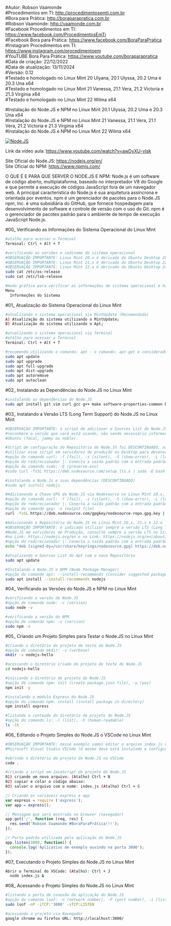 #Autor: Robson Vaamonde<br>
#Procedimentos em TI: http://procedimentosemti.com.br<br>
#Bora para Prática: http://boraparapratica.com.br<br>
#Robson Vaamonde: http://vaamonde.com.br<br>
#Facebook Procedimentos em TI: https://www.facebook.com/ProcedimentosEmTi<br>
#Facebook Bora para Prática: https://www.facebook.com/BoraParaPratica<br>
#Instagram Procedimentos em TI: https://www.instagram.com/procedimentoem<br>
#YouTUBE Bora Para Prática: https://www.youtube.com/boraparapratica<br>
#Data de criação: 22/12/2022<br>
#Data de atualização: 13/11/2024<br>
#Versão: 0.12<br>
#Testado e homologado no Linux Mint 20 Ulyana, 20.1 Ulyssa, 20.2 Uma e 20.3 Una x64<br>
#Testado e homologado no Linux Mint 21 Vanessa, 21.1 Vera, 21.2 Victoria e 21.3 Virginia x64<br>
#Testado e homologado no Linux Mint 22 Wilma x64<br>

#Instalação do Node.JS e NPM no Linux Mint 20.1 Ulyssa, 20.2 Uma e 20.3 Una x64<br>
#Instalação do Node.JS e NPM no Linux Mint 21 Vanessa, 21.1 Vera, 21.1 Vera, 21.2 Victoria e 21.3 Virginia x64<br>
#Instalação do Node.JS e NPM no Linux Mint 22 Wilma x64<br>

[![Node.JS](http://img.youtube.com/vi/awDyXU-vIsk/0.jpg)](https://www.youtube.com/watch?v=awDyXU-vIsk "Node.JS")

Link da vídeo aula: https://www.youtube.com/watch?v=awDyXU-vIsk

Site Oficial do Node.JS: https://nodejs.org/en/<br>
Site Oficial do NPM: https://www.npmjs.com/

O QUE É E PARA QUE SERVER O NODE.JS E NPM: Node.js é um software de código aberto, multiplataforma, baseado no interpretador V8 do Google e que permite a execução de códigos JavaScript fora de um navegador web. A principal característica do Node.js é sua arquitetura assíncrona e orientada por eventos. npm é um gerenciador de pacotes para o Node.JS npm, Inc. é uma subsidiária do GitHub, que fornece hospedagem para desenvolvimento de software e controle de versão com o uso do Git. npm é o gerenciador de pacotes padrão para o ambiente de tempo de execução JavaScript Node.js.

#00_ Verificando as Informações do Sistema Operacional do Linux Mint<br>
```bash
#atalho para acessar o Terminal
Terminal: Ctrl + Alt + T

#verificando as versões e codinome do sistema operacional
#OBSERVAÇÃO IMPORTANTE: Linux Mint 20.x é derivado do Ubuntu Desktop 20.04.x Focal Fossa
#OBSERVAÇÃO IMPORTANTE: Linux Mint 21.x é derivado do Ubuntu Desktop 22.04.x Jammy Jellyfish
#OBSERVAÇÃO IMPORTANTE: Linux Mint 22.x é derivado do Ubuntu Desktop 24.04.x Noble Numbat
sudo cat /etc/os-release
sudo cat /etc/lsb-release

#modo gráfico para verificar as informações de sistema operacional e hardware
Menu
  Informações do Sistema
```

#01_ Atualização do Sistema Operacional do Linux Mint<br>
```bash
#atualizando o sistema operacional via MintUpdate (Recomendado)
A) Atualização do sistema utilizando o MintUpdate;
B) Atualização do sistema utilizando o Apt;

#atualizando o sistema operacional via Terminal
#atalho para acessar o Terminal
Terminal: Ctrl + Alt + T

#recomendo utilizando o comando: apt - o comando: apt-get e considerado obsoleto
sudo apt update
sudo apt upgrade
sudo apt full-upgrade
sudo apt dist-upgrade
sudo apt autoremove
sudo apt autoclean
```

#02_ Instalando as Dependências do Node.JS no Linux Mint<br>
```bash
#instalando as dependências do Node.JS
sudo apt install git vim curl gcc g++ make software-properties-common build-essential ca-certificates
```

#03_ Instalando a Versão LTS (Long Term Support) do Node.JS no Linux Mint<br>
```bash
#OBSERVAÇÃO IMPORTANTE: o script de adicionar o Sources List do Node.JS no Linux Mint já 
#reconhece a versão que você está usando, não sendo necessário informar o codinome do
#Ubuntu (focal, jammy ou noble).

#Script de configuração do Repositório do Node.JS foi DESCONTINUADO, não é mais indicado
#utilizar esse script em servidores de produção ou Desktop para desenvolvimento local.
#opção do comando curl: -f (fail), -s (silent), -S (show-error), -L (location)
#opção do redirecionador |: Conecta a saída padrão com a entrada padrão de outro comando
#opção do comando sudo: -E (preserve-env)
#sudo curl -fsSL https://deb.nodesource.com/setup_lts.x | sudo -E bash

#instalando o Node.Js e suas dependências (DESCONTINUADO)
#sudo apt install nodejs

#Adicionando a Chave GPG do Node.JS via Nodesource no Linux Mint 20.x, 21.x e 22.x
#opção do comando curl: -f (fail), -s (silent), -S (show-error), -L (location)
#opção do redirecionador |: Conecta a saída padrão com a entrada padrão de outro comando
#opção do comando gpg: -o (output file)
curl -fsSL https://deb.nodesource.com/gpgkey/nodesource-repo.gpg.key | sudo gpg --dearmor -o /usr/share/keyrings/nodesource.gpg

#Adicionando o Repositório do Node.JS no Linux Mint 20.x, 21.x e 22.x
#OBSERVAÇÃO IMPORTANTE: é indicado utilizar sempre a versão LTS (Long Time Support) do
#Node.JS em servidores de Produção, consulte sempre a versão LTS no Site Oficial do Node 
#no Link: https://nodejs.org/en e no Link: https://nodejs.org/en/about/previous-releases
#opção do redirecionador |: Conecta a saída padrão com a entrada padrão de outro comando
echo "deb [signed-by=/usr/share/keyrings/nodesource.gpg] https://deb.nodesource.com/node_20.x nodistro main" | sudo tee /etc/apt/sources.list.d/nodesource.list

#atualizando o Sources List do Apt com o novo Repositório
sudo apt update

#Instalando o Node.JS e NPM (Node Package Manager)
#opção do comando apt: --install-recommends (Consider suggested packages as a dependency for installing)
sudo apt install --install-recommends nodejs
```

#04_ Verificando as Versões do Node.JS e NPM no Linux Mint<br>
```bash
#verificando a versão do Node.JS
#opção do comando node: -v (version)
sudo node -v

#verificando a versão do NPM
#opção do comando npm: -v (version)
sudo npm -v
```

#05_ Criando um Projeto Simples para Testar o Node.JS no Linux Mint<br>
```bash
#criando o diretório do projeto de teste do Node.JS
#opção do comando mkdir: -v (verbose)
mkdir -v nodejs-hello

#acessando o diretório criado do projeto de teste do Node.JS
cd nodejs-hello

#iniciando o diretório de projeto do Node.JS
#opção do comando npm: init (create package.json file), -y (yes)
npm init -y

#instalando o módulo Express do Node.JS
#opção do comando npm: install (install package in directory)
npm install express

#listando o conteúdo do diretório de projeto do Node.JS
#opção do comando ls: -l (list), -h (human-readable)
ls -lh
```

#06_ Editando o Projeto Simples do Node.JS o VSCode no Linux Mint<br>
```bash
#OBSERVAÇÃO IMPORTANTE: nesse exemplo vamos editar o arquivo index.js utilizando o 
#Microsoft Visual Studio VSCode (O mesmo deve está instalado e configurado).

#abrindo o diretório de projeto do Node.JS no VSCode
code .

#criando o script em JavaScript do projeto do Node.JS
01) criando um novo arquivo: (Atalho) Ctrl + N
02) copiar e colar o código abaixo: 
03) salvar o arquivo com o nome: index.js (Atalho) Ctrl + S
```
```js
// Criando as variáveis express e app
var express = require ('express'); 
var app = express();

// Mensagem que será mostrada no browser (navegador) 
app.get('/', function (req, res) {
  res.send('Robson Vaamonde #BoraParaPrática!!!');
});

// Porta padrão utilizada pela aplicação do Node.JS
app.listen(3000, function() {
  console.log('Aplicativo de exemplo ouvindo na porta 3000');
});
```

#07_ Executando o Projeto Simples do Node.JS no Linux Mint<br>
```bash
Abrir o Terminal do VSCode: (Atalho): Ctrl + J
  node index.js &
```

#08_ Acessando o Projeto Simples do Node.JS no Linux Mint<br>
```bash
#listando a porta de conexão da aplicação do Node.JS
#opção do comando lsof: -n (network number), -P (port number), -i (list IP Address), -s (alone directs)
sudo lsof -nP -iTCP:'3000' -sTCP:LISTEN

#acessando o projeto via Navegador
google chrome ou firefox URL: http://localhost:3000/
```
